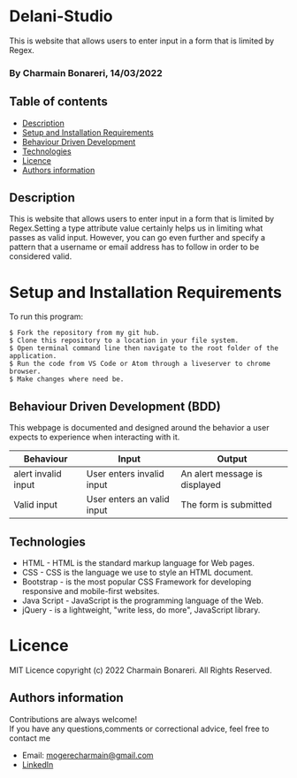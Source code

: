 # Delani-Studio

This is website that allows users to enter input in a form that is limited by Regex.

### By Charmain Bonareri, 14/03/2022


## Table of contents
* [Description](#description)
* [Setup and Installation Requirements](#setup)
* [Behaviour Driven Development](#BDD)
* [Technologies](#technologies)
* [Licence](#licence)
* [Authors information](#contact)

## Description
This is website that allows users to enter input in a form that is limited by Regex.Setting a type attribute value certainly helps us in limiting what passes as valid input. However, you can go even further and specify a pattern that a username or email address has to follow in order to be considered valid.


# Setup and Installation Requirements
To run this program:

```
$ Fork the repository from my git hub.
$ Clone this repository to a location in your file system.
$ Open terminal command line then navigate to the root folder of the application.
$ Run the code from VS Code or Atom through a liveserver to chrome browser.
$ Make changes where need be.
```
## Behaviour Driven Development (BDD)
This webpage is documented and designed around the behavior a user expects to experience when interacting with it.

Behaviour          |	Input                                           |	Output                                   | 
-------------------|---------------------------------------------------|----------------------------------------------|
alert invalid input|User enters invalid input                          |An alert message is displayed                 |
Valid input        |User enters an valid input                         |The form is submitted                |

## Technologies
* HTML - HTML is the standard markup language for Web pages.
* CSS - CSS is the language we use to style an HTML document.
* Bootstrap - is the most popular CSS Framework for developing responsive and mobile-first websites.
* Java Script - JavaScript is the programming language of the Web.
* jQuery -  is a lightweight, "write less, do more", JavaScript library. 

# Licence
MIT Licence 
copyright (c) 2022 Charmain Bonareri. All Rights Reserved.


## Authors information
Contributions are always welcome!  
If you have any questions,comments or correctional advice, feel free to contact me
* Email: mogerecharmain@gmail.com
* [LinkedIn](https://www.linkedin.com/in/charmain-bonareri-71a209126/)